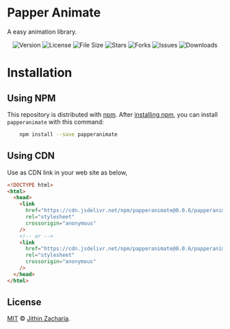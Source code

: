 # Papper Animate

A easy animation library.

<div align="center">

![Version](https://img.shields.io/npm/v/papperanimate)
![License](https://img.shields.io/github/license/Jithinqw/papperanimate)
![File Size](https://img.shields.io/bundlephobia/minzip/papperanimate)
![Stars](https://img.shields.io/github/stars/Jithinqw/papperanimate)
![Forks](https://img.shields.io/github/forks/Jithinqw/papperanimate)
![Issues](https://img.shields.io/github/issues/Jithinqw/papperanimate)
![Downloads](https://img.shields.io/npm/dm/papperanimate)

</div>

# Installation

## Using NPM

This repository is distributed with [npm](https://www.npmjs.com/).
After [installing npm](https://docs.npmjs.com/downloading-and-installing-node-js-and-npm),
you can install `papperanimate` with this command:

```sh
    npm install --save papperanimate
```

## Using CDN

Use as CDN link in your web site as below,

```html
<!DOCTYPE html>
<html>
  <head>
    <link
      href="https://cdn.jsdelivr.net/npm/papperanimate@0.0.6/papperanimate.min.css"
      rel="stylesheet"
      crossorigin="anonymous"
    />
    <!-- or -->
    <link
      href="https://cdn.jsdelivr.net/npm/papperanimate@0.0.6/papperanimate.css"
      rel="stylesheet"
      crossorigin="anonymous"
    />
  </head>
</html>
```

## License

[MIT](./LICENSE) &copy; [Jithin Zacharia](https://jithinqw.github.io/).

